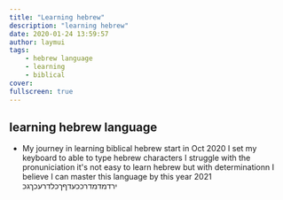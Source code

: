 ```yaml
---
title: "Learning hebrew"
description: "learning hebrew"
date: 2020-01-24 13:59:57
author: laymui
tags:
    - hebrew language
    - learning 
    - biblical
cover: 
fullscreen: true
---
```


## learning hebrew language
- My journey in learning biblical hebrew start in Oct 2020
I set my keyboard to able to type hebrew characters
I struggle with the pronuniciation
it's not easy to learn hebrew but with determinationn
I believe I can master this language by this year 2021
ירדמדמדרככעדףךכלדרעכךגכ
